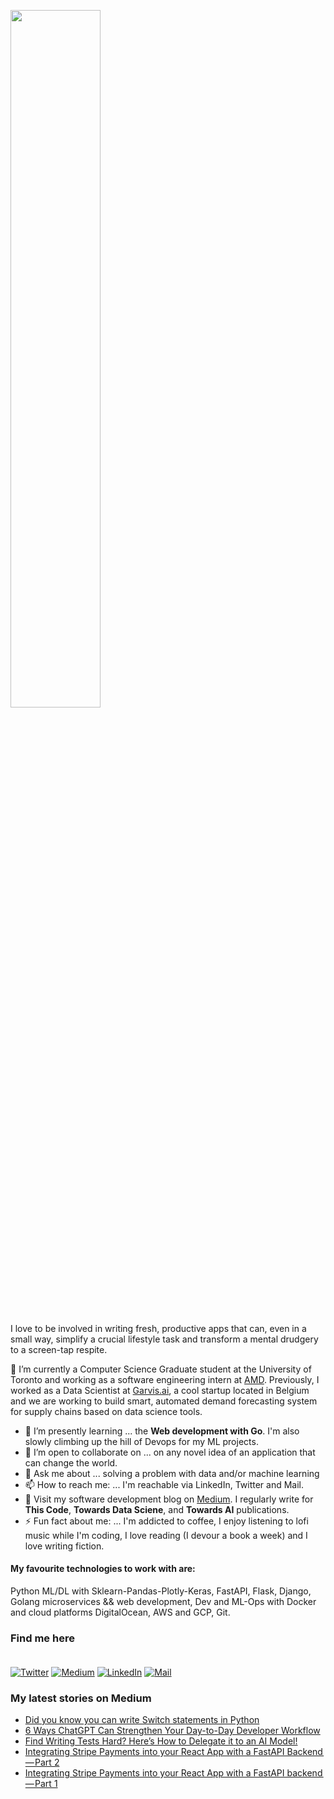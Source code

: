<p  align="left" > <img width=53.5%  src="https://user-images.githubusercontent.com/34805906/94922526-0481e200-04d8-11eb-9300-e42c9bfea9f8.png"></p> 

I love to be involved in writing fresh, productive apps that can, even in a small way, simplify a crucial lifestyle task and transform a mental drudgery to a screen-tap respite.  

🔭 I’m currently a Computer Science Graduate student at the University of Toronto and working as a software engineering intern at [AMD](https://amd.com). Previously, I worked as a Data Scientist at [Garvis.ai](https://www.garvis.ai/), a cool startup located in Belgium and we are working to build smart, automated demand forecasting system for supply chains based on data science tools.

- 🌱 I’m presently learning ... the **Web development with Go**. I'm also slowly climbing up the hill of Devops for my ML projects. 
- 👯 I’m open to collaborate on ... on any novel idea of an application that can change the world.
- 💬 Ask me about ... solving a problem with data and/or machine learning
- 📫 How to reach me: ... I'm reachable via LinkedIn, Twitter and Mail.
- :book: Visit my software development blog on [Medium](https://medium.com/@ipom). I regularly write for **This Code**, **Towards Data Sciene**, and **Towards AI** publications. 
- ⚡ Fun fact about me: ... I'm addicted to coffee, I enjoy listening to lofi music while I'm coding, I love reading (I devour a book a week) and I love writing fiction. 

#### My favourite technologies to work with are:
Python ML/DL with Sklearn-Pandas-Plotly-Keras, FastAPI, Flask, Django, Golang microservices && web development, Dev and ML-Ops with Docker and cloud platforms DigitalOcean, AWS and GCP, Git. 


### Find me here <br><br>
<a href="https://twitter.com/intent/follow?screen_name=csandyash&tw_p=followbutton" target="_blank"><img alt="Twitter" src="https://img.shields.io/badge/twitter-%231DA1F2.svg?&style=for-the-badge&logo=twitter&logoColor=white" /></a>
<a href="https://medium.com/@ipom" target="_blank"><img alt="Medium" src="https://img.shields.io/badge/medium-%2312100E.svg?&style=for-the-badge&logo=medium&logoColor=white" /></a>
<a href="https://www.linkedin.com/in/yashprakash13" target="_blank"><img alt="LinkedIn" src="https://img.shields.io/badge/linkedin-%230077B5.svg?&style=for-the-badge&logo=linkedin&logoColor=white" /></a>
<a href="mailto:yash@yashprakash.com" target="_blank"><img alt="Mail" src="https://img.shields.io/badge/Gmail-D14836?style=for-the-badge&logo=gmail&logoColor=white"/></a>


 ### My latest stories on Medium
 - [Did you know you can write Switch statements in Python](https://levelup.gitconnected.com/did-you-know-you-can-write-switch-statements-in-python-1d11a2613e58?source=rss-9ba949960063------2)
 - [6 Ways ChatGPT Can Strengthen Your Day-to-Day Developer Workflow](https://ipom.medium.com/6-ways-chatgpt-can-strengthen-your-day-to-day-developer-workflow-e7580ab8bba1?source=rss-9ba949960063------2)
 - [Find Writing Tests Hard? Here’s How to Delegate it to an AI Model!](https://levelup.gitconnected.com/find-writing-tests-hard-heres-how-to-delegate-it-to-an-ai-model-8433683feb28?source=rss-9ba949960063------2)
 - [Integrating Stripe Payments into your React App with a FastAPI Backend — Part 2](https://levelup.gitconnected.com/integrating-stripe-payments-into-your-react-app-with-a-fastapi-backend-part-2-11f90985a218?source=rss-9ba949960063------2)
 - [Integrating Stripe Payments into your React App with a FastAPI backend — Part 1](https://levelup.gitconnected.com/integrating-stripe-payments-into-your-react-app-with-a-fastapi-backend-part-1-95aa0b9e309a?source=rss-9ba949960063------2)